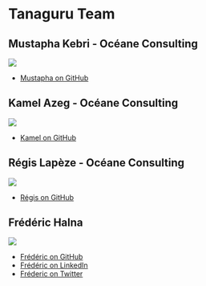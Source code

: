 # Tanaguru Team

## Mustapha Kebri - Océane Consulting

![](https://avatars3.githubusercontent.com/u/11867836?v=3&s=160)

* [Mustapha on GitHub](https://github.com/mkebri)

## Kamel Azeg - Océane Consulting

![](https://avatars3.githubusercontent.com/u/4321686?v=3&s=160)

* [Kamel on GitHub](https://github.com/kazeg)

## Régis Lapèze - Océane Consulting

![](https://avatars0.githubusercontent.com/u/9350147?v=3&s=160)

* [Régis on GitHub](https://github.com/lapeze)

## Frédéric Halna

![](https://avatars2.githubusercontent.com/u/6985165?v=3&s=160)

* [Frédéric on GitHub](https://github.com/fhalna)
* [Frédéric on LinkedIn](https://fr.linkedin.com/in/frederichalna)
* [Fréderic on Twitter](https://twitter.com/halnaf)
